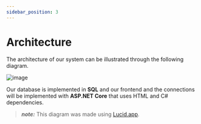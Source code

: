 ```yaml
---
sidebar_position: 3
---
```


# Architecture

The architecture of our system can be illustrated through the following diagram.

![image](@site/static/img/arquitetura_sf.png)

Our database is implemented in **SQL** and our frontend and the connections will be implemented with **ASP.NET Core** that uses HTML and C# dependencies.

> **_note:_**  This diagram was made using [Lucid.app](https://lucid.app).